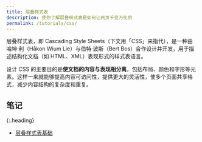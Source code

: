 ```yaml
---
title: 层叠样式表
description: 使你了解层叠样式表是如何让网页千变万化的
permalink: /tutorials/css/
---
```


层叠样式表，即 Cascading Style Sheets（下文用「CSS」来指代），是一种由哈坤·利（Håkon Wium Lie）与伯特·波斯（Bert Bos）合作设计并开发，用于描述结构化文档（如 HTML、XML）表现形式的样式表语言。

设计 CSS 的主要目的是**使文档的内容与表现相分离**，包括布局、颜色和字形等元素。这样一来就能够提高内容可访问性，提供更大的灵活性，使多个页面共享格式，减少内容结构的复杂度和重复。

## 笔记
{:.heading}

- [层叠样式表基础](basics/)
